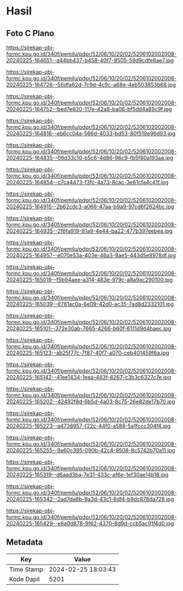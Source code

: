 # Hasil

## Foto C Plano

https://sirekap-obj-formc.kpu.go.id/340f/pemilu/pdpr/52/06/10/20/02/5206102002008-20240225-164651--a44bb437-b458-40f7-8505-59d9cdfe6ae7.jpg

https://sirekap-obj-formc.kpu.go.id/340f/pemilu/pdpr/52/06/10/20/02/5206102002008-20240225-164726--56dfa62d-7c9d-4c9c-a68e-4eb503853b68.jpg

https://sirekap-obj-formc.kpu.go.id/340f/pemilu/pdpr/52/06/10/20/02/5206102002008-20240225-164752--bed7e820-117e-42a8-ba06-bf5dd4a89c9f.jpg

https://sirekap-obj-formc.kpu.go.id/340f/pemilu/pdpr/52/06/10/20/02/5206102002008-20240225-164816--eb6cc04a-566d-4033-bd53-80f519e96d93.jpg

https://sirekap-obj-formc.kpu.go.id/340f/pemilu/pdpr/52/06/10/20/02/5206102002008-20240225-164835--06d33c10-b5c6-4d86-96c9-fb5f80a193aa.jpg

https://sirekap-obj-formc.kpu.go.id/340f/pemilu/pdpr/52/06/10/20/02/5206102002008-20240225-164854--c7ca4473-f3fc-4a73-8cac-3e61cfa4c41f.jpg

https://sirekap-obj-formc.kpu.go.id/340f/pemilu/pdpr/52/06/10/20/02/5206102002008-20240225-164915--2b62cdc3-a066-47aa-b9a9-97cd6f2624bc.jpg

https://sirekap-obj-formc.kpu.go.id/340f/pemilu/pdpr/52/06/10/20/02/5206102002008-20240225-164935--2f6fa919-81a9-4e44-ba22-477b397eebea.jpg

https://sirekap-obj-formc.kpu.go.id/340f/pemilu/pdpr/52/06/10/20/02/5206102002008-20240225-164957--e070e53a-403e-46a3-8ae5-443d5e8978df.jpg

https://sirekap-obj-formc.kpu.go.id/340f/pemilu/pdpr/52/06/10/20/02/5206102002008-20240225-165019--f5b94aee-a314-483e-979c-a8a9ac290100.jpg

https://sirekap-obj-formc.kpu.go.id/340f/pemilu/pdpr/52/06/10/20/02/5206102002008-20240225-165039--8781ac0a-6e09-42d0-ac35-7ad8d2332101.jpg

https://sirekap-obj-formc.kpu.go.id/340f/pemilu/pdpr/52/06/10/20/02/5206102002008-20240225-165101--372e30ab-7665-4266-b60f-6111d9d4baec.jpg

https://sirekap-obj-formc.kpu.go.id/340f/pemilu/pdpr/52/06/10/20/02/5206102002008-20240225-165123--ab25f77c-7f87-40f7-a070-ceb401459f6a.jpg

https://sirekap-obj-formc.kpu.go.id/340f/pemilu/pdpr/52/06/10/20/02/5206102002008-20240225-165142--41ee1434-1eea-483f-8267-c3b3c6327c7e.jpg

https://sirekap-obj-formc.kpu.go.id/340f/pemilu/pdpr/52/06/10/20/02/5206102002008-20240225-165202--42492f8d-6b5d-4a03-8c75-26e82de17b70.jpg

https://sirekap-obj-formc.kpu.go.id/340f/pemilu/pdpr/52/06/10/20/02/5206102002008-20240225-165223--a4736957-f22c-44f0-a588-5a1fccc304f4.jpg

https://sirekap-obj-formc.kpu.go.id/340f/pemilu/pdpr/52/06/10/20/02/5206102002008-20240225-165255--9a60c395-090b-42c4-9508-8c5742b70a11.jpg

https://sirekap-obj-formc.kpu.go.id/340f/pemilu/pdpr/52/06/10/20/02/5206102002008-20240225-165319--d6aad3ba-7e31-433c-af6e-1ef30ae14b18.jpg

https://sirekap-obj-formc.kpu.go.id/340f/pemilu/pdpr/52/06/10/20/02/5206102002008-20240225-165342--2ad7da8b-9a3d-43c1-8df4-b9dc878da728.jpg

https://sirekap-obj-formc.kpu.go.id/340f/pemilu/pdpr/52/06/10/20/02/5206102002008-20240225-165429--e8a0d878-9f62-4370-8d9d-ccb5ac91f4d0.jpg


## Metadata

| Key        | Value               |
| ---------- | ------------------- |
| Time Stamp | 2024-02-25 18:03:43 |
| Kode Dapil | 5201                |



